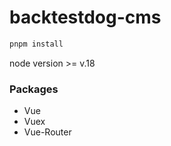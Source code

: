 # backtestdog-cms

```bash
pnpm install
```

node version >= v.18

### Packages

- Vue
- Vuex
- Vue-Router
